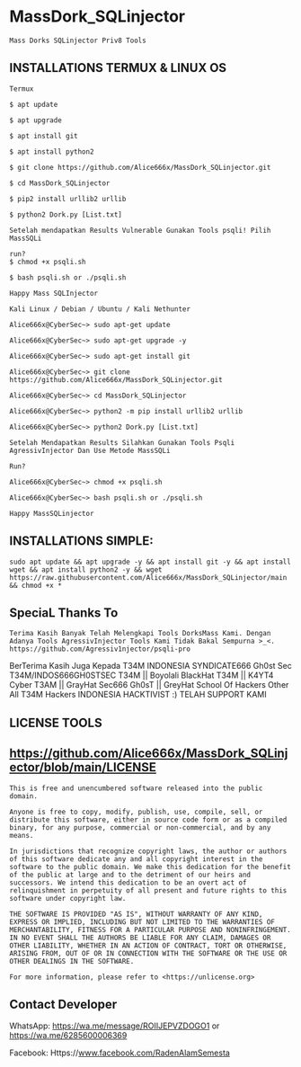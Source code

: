 # MassDork_SQLinjector
```
Mass Dorks SQLinjector Priv8 Tools
```

## INSTALLATIONS TERMUX & LINUX OS
```
Termux

$ apt update

$ apt upgrade

$ apt install git

$ apt install python2

$ git clone https://github.com/Alice666x/MassDork_SQLinjector.git

$ cd MassDork_SQLinjector

$ pip2 install urllib2 urllib

$ python2 Dork.py [List.txt]

Setelah mendapatkan Results Vulnerable Gunakan Tools psqli! Pilih MassSQLi

run?
$ chmod +x psqli.sh

$ bash psqli.sh or ./psqli.sh

Happy Mass SQLInjector

Kali Linux / Debian / Ubuntu / Kali Nethunter 

Alice666x@CyberSec~> sudo apt-get update

Alice666x@CyberSec~> sudo apt-get upgrade -y

Alice666x@CyberSec~> sudo apt-get install git

Alice666x@CyberSec~> git clone https://github.com/Alice666x/MassDork_SQLinjector.git

Alice666x@CyberSec~> cd MassDork_SQLinjector

Alice666x@CyberSec~> python2 -m pip install urllib2 urllib

Alice666x@CyberSec~> python2 Dork.py [List.txt]

Setelah Mendapatkan Results Silahkan Gunakan Tools Psqli AgressivInjector Dan Use Metode MassSQLi

Run?

Alice666x@CyberSec~> chmod +x psqli.sh

Alice666x@CyberSec~> bash psqli.sh or ./psqli.sh

Happy MassSQLinjector

```

## INSTALLATIONS SIMPLE:

```
sudo apt update && apt upgrade -y && apt install git -y && apt install wget && apt install python2 -y && wget https://raw.githubusercontent.com/Alice666x/MassDork_SQLinjector/main && chmod +x *
```
## SpeciaL Thanks To 
```
Terima Kasih Banyak Telah Melengkapi Tools DorksMass Kami. Dengan Adanya Tools AgressivInjector Tools Kami Tidak Bakal Sempurna >_<.
https://github.com/Agressiv1njector/psqli-pro
```
BerTerima Kasih Juga Kepada T34M INDONESIA SYNDICATE666 Gh0st Sec T34M/INDOS666GH0STSEC T34M || Boyolali BlackHat T34M || K4YT4 Cyber T3AM || GrayHat Sec666 Gh0sT || GreyHat School Of Hackers Other All T34M Hackers INDONESIA HACKTIVIST :)
TELAH SUPPORT KAMI 

## LICENSE TOOLS
## https://github.com/Alice666x/MassDork_SQLinjector/blob/main/LICENSE
```
This is free and unencumbered software released into the public domain.

Anyone is free to copy, modify, publish, use, compile, sell, or
distribute this software, either in source code form or as a compiled
binary, for any purpose, commercial or non-commercial, and by any
means.

In jurisdictions that recognize copyright laws, the author or authors
of this software dedicate any and all copyright interest in the
software to the public domain. We make this dedication for the benefit
of the public at large and to the detriment of our heirs and
successors. We intend this dedication to be an overt act of
relinquishment in perpetuity of all present and future rights to this
software under copyright law.

THE SOFTWARE IS PROVIDED "AS IS", WITHOUT WARRANTY OF ANY KIND,
EXPRESS OR IMPLIED, INCLUDING BUT NOT LIMITED TO THE WARRANTIES OF
MERCHANTABILITY, FITNESS FOR A PARTICULAR PURPOSE AND NONINFRINGEMENT.
IN NO EVENT SHALL THE AUTHORS BE LIABLE FOR ANY CLAIM, DAMAGES OR
OTHER LIABILITY, WHETHER IN AN ACTION OF CONTRACT, TORT OR OTHERWISE,
ARISING FROM, OUT OF OR IN CONNECTION WITH THE SOFTWARE OR THE USE OR
OTHER DEALINGS IN THE SOFTWARE.

For more information, please refer to <https://unlicense.org>
```

## Contact Developer

WhatsApp:
https://wa.me/message/ROIIJEPVZDOGO1
or
https://wa.me/6285600006369

Facebook:
Https://www.facebook.com/RadenAlamSemesta
